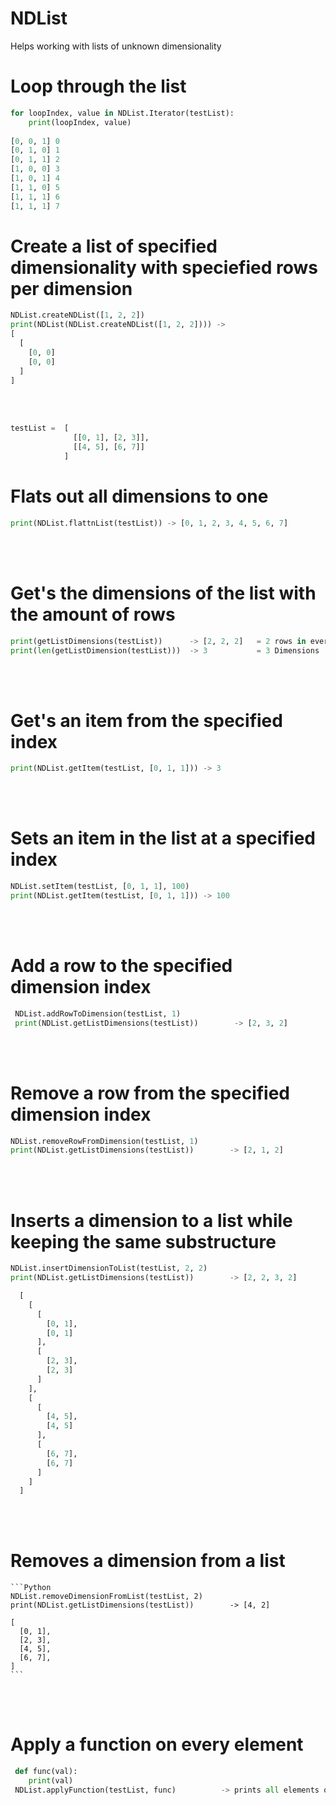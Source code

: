 # NDList
Helps working with lists of unknown dimensionality

# Loop through the list
  ```Python
  for loopIndex, value in NDList.Iterator(testList):
      print(loopIndex, value)
      
  [0, 0, 1] 0
  [0, 1, 0] 1
  [0, 1, 1] 2
  [1, 0, 0] 3
  [1, 0, 1] 4
  [1, 1, 0] 5
  [1, 1, 1] 6
  [1, 1, 1] 7    
  ```
  
  

# Create a list of specified dimensionality with speciefied rows per dimension
  ```Python 
  NDList.createNDList([1, 2, 2])
  print(NDList(NDList.createNDList([1, 2, 2]))) ->
  [ 
    [ 
      [0, 0]
      [0, 0]
    ] 
  ] 
```

<br/>
<br/>

```Python 
testList =  [                     
              [[0, 1], [2, 3]],   
              [[4, 5], [6, 7]]    
            ]                     
```
            
# Flats out all dimensions to one
  ```Python 
  print(NDList.flattnList(testList)) -> [0, 1, 2, 3, 4, 5, 6, 7]                    
  ```
  
<br/>
<br/>

# Get's the dimensions of the list with the amount of rows
  ```Python 
  print(getListDimensions(testList))      -> [2, 2, 2]   = 2 rows in every dimension 
  print(len(getListDimension(testList)))  -> 3           = 3 Dimensions              
  ```
  
<br/>  
<br/>

# Get's an item from the specified index
  ```Python 
  print(NDList.getItem(testList, [0, 1, 1])) -> 3      
  ```


<br/>
<br/>


# Sets an item in the list at a specified index
  ```Python 
  NDList.setItem(testList, [0, 1, 1], 100)                                            
  print(NDList.getItem(testList, [0, 1, 1])) -> 100                                  
  ```
  
 <br/>
 <br/>
 
 # Add a row to the specified dimension index
 ```Python 
  NDList.addRowToDimension(testList, 1)                                               
  print(NDList.getListDimensions(testList))        -> [2, 3, 2]                      
  ```
  

<br/>
<br/>


# Remove a row from the specified dimension index
  ```Python 
 NDList.removeRowFromDimension(testList, 1)                                           
 print(NDList.getListDimensions(testList))        -> [2, 1, 2]                       
 ```
 
 
 <br/>  
 <br/>  
 
 
 # Inserts a dimension to a list while keeping the same substructure
  ```Python 
  NDList.insertDimensionToList(testList, 2, 2)                                        
  print(NDList.getListDimensions(testList))        -> [2, 2, 3, 2]                     

    [                   
      [                 
        [               
          [0, 1],      
          [0, 1]       
        ],              
        [               
          [2, 3],       
          [2, 3]        
        ]               
      ],                 
      [                 
        [                
          [4, 5],       
          [4, 5]         
        ],              
        [               
          [6, 7],      
          [6, 7]        
        ]               
      ]                 
    ]                   
  ```
  <br/>  
  <br/>  
  
  
  # Removes a dimension from a list 
    ```Python 
    NDList.removeDimensionFromList(testList, 2)                                      
    print(NDList.getListDimensions(testList))        -> [4, 2]                     
                                                        
    [               
      [0, 1],       
      [2, 3],       
      [4, 5],       
      [6, 7],       
    ]               
    ```
 <br/> 
 <br/> 
 
 # Apply a function on every element
  ```Python 
   def func(val):
      print(val)
   NDList.applyFunction(testList, func)          -> prints all elements out
   ```
   

